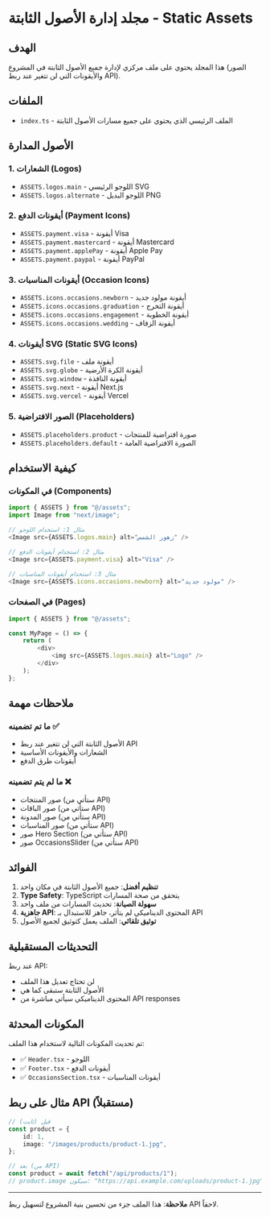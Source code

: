 # مجلد إدارة الأصول الثابتة - Static Assets

## الهدف

هذا المجلد يحتوي على ملف مركزي لإدارة جميع الأصول الثابتة في المشروع (الصور والأيقونات التي لن تتغير عند ربط API).

## الملفات

-   `index.ts` - الملف الرئيسي الذي يحتوي على جميع مسارات الأصول الثابتة

## الأصول المدارة

### 1. الشعارات (Logos)

-   `ASSETS.logos.main` - اللوجو الرئيسي SVG
-   `ASSETS.logos.alternate` - اللوجو البديل PNG

### 2. أيقونات الدفع (Payment Icons)

-   `ASSETS.payment.visa` - أيقونة Visa
-   `ASSETS.payment.mastercard` - أيقونة Mastercard
-   `ASSETS.payment.applePay` - أيقونة Apple Pay
-   `ASSETS.payment.paypal` - أيقونة PayPal

### 3. أيقونات المناسبات (Occasion Icons)

-   `ASSETS.icons.occasions.newborn` - أيقونة مولود جديد
-   `ASSETS.icons.occasions.graduation` - أيقونة التخرج
-   `ASSETS.icons.occasions.engagement` - أيقونة الخطوبة
-   `ASSETS.icons.occasions.wedding` - أيقونة الزفاف

### 4. أيقونات SVG (Static SVG Icons)

-   `ASSETS.svg.file` - أيقونة ملف
-   `ASSETS.svg.globe` - أيقونة الكرة الأرضية
-   `ASSETS.svg.window` - أيقونة النافذة
-   `ASSETS.svg.next` - أيقونة Next.js
-   `ASSETS.svg.vercel` - أيقونة Vercel

### 5. الصور الافتراضية (Placeholders)

-   `ASSETS.placeholders.product` - صورة افتراضية للمنتجات
-   `ASSETS.placeholders.default` - الصورة الافتراضية العامة

## كيفية الاستخدام

### في المكونات (Components)

```typescript
import { ASSETS } from "@/assets";
import Image from "next/image";

// مثال 1: استخدام اللوجو
<Image src={ASSETS.logos.main} alt="زهور الشمس" />

// مثال 2: استخدام أيقونات الدفع
<Image src={ASSETS.payment.visa} alt="Visa" />

// مثال 3: استخدام أيقونات المناسبات
<Image src={ASSETS.icons.occasions.newborn} alt="مولود جديد" />
```

### في الصفحات (Pages)

```typescript
import { ASSETS } from "@/assets";

const MyPage = () => {
    return (
        <div>
            <img src={ASSETS.logos.main} alt="Logo" />
        </div>
    );
};
```

## ملاحظات مهمة

### ما تم تضمينه ✅

-   الأصول الثابتة التي لن تتغير عند ربط API
-   الشعارات والأيقونات الأساسية
-   أيقونات طرق الدفع

### ما لم يتم تضمينه ❌

-   صور المنتجات (ستأتي من API)
-   صور الباقات (ستأتي من API)
-   صور المدونة (ستأتي من API)
-   صور المناسبات (ستأتي من API)
-   صور Hero Section (ستأتي من API)
-   صور OccasionsSlider (ستأتي من API)

## الفوائد

1. **تنظيم أفضل**: جميع الأصول الثابتة في مكان واحد
2. **Type Safety**: TypeScript يتحقق من صحة المسارات
3. **سهولة الصيانة**: تحديث المسارات من ملف واحد
4. **جاهزية API**: المحتوى الديناميكي لم يتأثر، جاهز للاستبدال بـ API
5. **توثيق تلقائي**: الملف يعمل كتوثيق لجميع الأصول

## التحديثات المستقبلية

عند ربط API:

-   لن تحتاج تعديل هذا الملف
-   الأصول الثابتة ستبقى كما هي
-   المحتوى الديناميكي سيأتي مباشرة من API responses

## المكونات المحدثة

تم تحديث المكونات التالية لاستخدام هذا الملف:

-   ✅ `Header.tsx` - اللوجو
-   ✅ `Footer.tsx` - أيقونات الدفع
-   ✅ `OccasionsSection.tsx` - أيقونات المناسبات

## مثال على ربط API (مستقبلاً)

```typescript
// قبل (ثابت)
const product = {
    id: 1,
    image: "/images/products/product-1.jpg",
};

// بعد (من API)
const product = await fetch("/api/products/1");
// product.image سيكون: "https://api.example.com/uploads/product-1.jpg"
```

---

**ملاحظة**: هذا الملف جزء من تحسين بنية المشروع لتسهيل ربط API لاحقاً.
